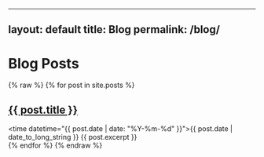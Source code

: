 ---
   layout: default
   title: Blog
   permalink: /blog/
   ---

   # Blog Posts

   {% raw %}
   {% for post in site.posts %}
     <article>
       <h2><a href="{{ post.url | relative_url }}">{{ post.title }}</a></h2>
       <time datetime="{{ post.date | date: "%Y-%m-%d" }}">{{ post.date | date_to_long_string }}</time>
       {{ post.excerpt }}
     </article>
   {% endfor %}
   {% endraw %}
   
